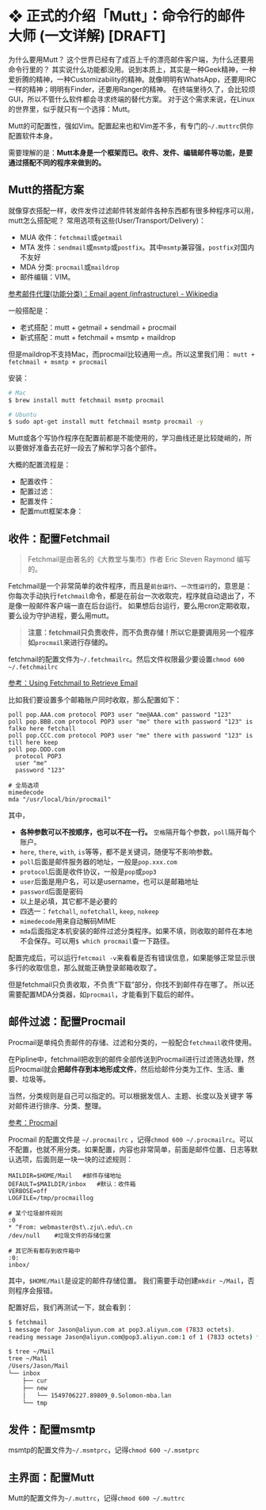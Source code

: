 # ❖ 正式的介绍「Mutt」：命令行的邮件大师 (一文详解) [DRAFT]

为什么要用Mutt？
这个世界已经有了成百上千的漂亮邮件客户端，为什么还要用命令行里的？
其实说什么功能都没用。说到本质上，其实是一种Geek精神，一种爱折腾的精神，一种Customizability的精神。就像明明有WhatsApp，还要用IRC一样的精神；明明有Finder，还要用Ranger的精神。
在终端里待久了，会比较烦GUI，所以不管什么软件都会寻求终端的替代方案。
对于这个需求来说，在Linux的世界里，似乎就只有一个选择：Mutt。

Mutt的可配置性，强如Vim。配置起来也和Vim差不多，有专门的`~/.muttrc`供你配置软件本身。

需要理解的是：**Mutt本身是一个框架而已。收件、发件、编辑邮件等功能，是要通过搭配不同的程序来做到的。**



## Mutt的搭配方案

就像穿衣搭配一样，收件发件过滤邮件转发邮件各种东西都有很多种程序可以用，mutt怎么搭配呢？
常用选项有这些(User/Transport/Delivery)：
- MUA 收件：`fetchmail`或`getmail`
- MTA 发件：`sendmail`或`msmtp`或`postfix`。其中`msmtp`兼容强，`postfix`对国内不友好
- MDA 分类: `procmail`或`maildrop`
- 邮件编辑：VIM。

[参考邮件代理(功能分类)：Email agent (infrastructure) - Wikipedia](https://www.wikiwand.com/en/Email_agent_(infrastructure))

一般搭配是：
- 老式搭配：mutt + getmail + sendmail + procmail
- 新式搭配：mutt + fetchmail + msmtp + maildrop

但是maildrop不支持Mac，而procmail比较通用一点。所以这里我们用：
`mutt + fetchmail + msmtp + procmail`

安装：
```sh
# Mac
$ brew install mutt fetchmail msmtp procmail

# Ubuntu
$ sudo apt-get install mutt fetchmail msmtp procmail -y
```


Mutt或各个写协作程序在配置前都是不能使用的，学习曲线还是比较陡峭的，所以要做好准备去花好一段去了解和学习各个部件。

大概的配置流程是：
- 配置收件：
- 配置过滤：
- 配置发件：
- 配置mutt框架本身：


## 收件：配置Fetchmail

> Fetchmail是由著名的《大教堂与集市》作者 Eric Steven Raymond 编写的。

Fetchmail是一个非常简单的收件程序，而且是`前台运行`、`一次性运行`的，意思是：你每次手动执行`fetchmail`命令，都是在前台一次收取完，程序就自动退出了，不是像一般邮件客户端一直在后台运行。
如果想后台运行，要么用cron定期收取，要么设为守护进程，要么用mutt。

> **注意：fetchmail只负责收件，而不负责存储！所以它是要调用另一个程序如`procmail`来进行存储的。**


fetchmail的配置文件为`~/.fetchmailrc`。然后文件权限最少要设置`chmod 600 ~/.fetchmailrc`

[参考：Using Fetchmail to Retrieve Email](https://www.linode.com/docs/email/clients/using-fetchmail-to-retrieve-email/)

比如我们要设置多个邮箱账户同时收取，那么配置如下：
```
poll pop.AAA.com protocol POP3 user "me@AAA.com" password "123"
poll pop.BBB.com protocol POP3 user "me" there with password "123" is falko here fetchall
poll pop.CCC.com protocol POP3 user "me" there with password "123" is till here keep
poll pop.DDD.com
  protocol POP3
  user "me"
  password "123"

# 全局选项
mimedecode
mda "/usr/local/bin/procmail"
```

其中，
- **各种参数可以不按顺序，也可以不在一行。** `空格`隔开每个参数，`poll`隔开每个账户。
- `here`, `there`, `with`, `is`等等，都不是关键词，随便写不影响参数。
- `poll`后面是邮件服务器的地址，一般是`pop.xxx.com`
- `protocol`后面是收件协议，一般是`pop`或`pop3`
- `user`后面是用户名，可以是username，也可以是邮箱地址
- `password`后面是密码
- 以上是必填，其它都不是必要的
-  四选一：`fetchall`, `nofetchall`, `keep`, `nokeep`
- `mimedecode`用来自动解码MIME
- `mda`后面指定本机安装的邮件过滤分类程序。如果不填，则收取的邮件在本地不会保存。可以用`$ which procmail`查一下路径。

配置完成后，可以运行`fetcmail -v`来看看是否有错误信息，如果能够正常显示很多行的收取信息，那么就能正确登录邮箱收取了。

但是fetchmail只负责收取，不负责“下载”部分，你找不到邮件存在哪了。
所以还需要配置MDA分类器，如`procmail`，才能看到下载后的邮件。


## 邮件过滤：配置Procmail

Procmail是单纯负责邮件的存储、过滤和分类的，一般配合`fetchmail`收件使用。

在Pipline中，fetchmail把收到的邮件全部传送到Procmail进行过滤筛选处理，然后Procmail就会**把邮件存到本地形成文件**，然后给邮件分类为工作、生活、重要、垃圾等。

当然，分类规则是自己可以指定的。可以根据发信人、主题、长度以及关键字 等对邮件进行排序、分类、整理。

[参考：Procmail](http://lifegoo.pluskid.org/wiki/Procmail.html)

Procmail 的配置文件是 `~/.procmailrc` ，记得`chmod 600 ~/.procmailrc`。可以不配置，也就不用分类。如果配置，内容也非常简单，前面是邮件位置、日志等默认选项，后面则是一块一块的过滤规则：

```
MAILDIR=$HOME/Mail   #邮件存储地址
DEFAULT=$MAILDIR/inbox   #默认：收件箱
VERBOSE=off
LOGFILE=/tmp/procmaillog

# 某个垃圾邮件规则
:0
* ^From: webmaster@st\.zju\.edu\.cn
/dev/null    #垃圾文件的存储位置

# 其它所有都存到收件箱中
:0:
inbox/
```

其中，`$HOME/Mail`是设定的邮件存储位置。
我们需要手动创建`mkdir ~/Mail`，否则程序会报错。

配置好后，我们再测试一下，就会看到：
```sh
$ fetchmail
1 message for Jason@aliyun.com at pop3.aliyun.com (7833 octets).
reading message Jason@aliyun.com@pop3.aliyun.com:1 of 1 (7833 octets) flushed

$ tree ~/Mail
tree ~/Mail
/Users/Jason/Mail
└── inbox
    ├── cur
    ├── new
    │   └── 1549706227.89809_0.Solomon-mba.lan
    └── tmp
```


## 发件：配置msmtp

msmtp的配置文件为`~/.msmtprc`，记得`chmod 600 ~/.msmtprc`


## 主界面：配置Mutt

Mutt的配置文件为`~/.muttrc`，记得`chmod 600 ~/.muttrc`
